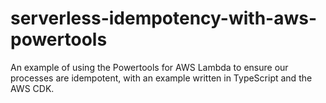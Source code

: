 # serverless-idempotency-with-aws-powertools
An example of using the Powertools for AWS Lambda to ensure our processes are idempotent, with an example written in TypeScript and the AWS CDK.
